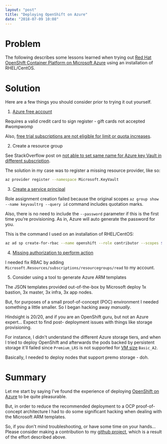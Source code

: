 ```yaml
---
layout: "post"
title: "Deploying OpenShift on Azure"
date: "2018-07-09 10:08"
---
```


# Problem

The following describes some lessons learned when trying out [Red Hat OpenShift Container Platform on Microsoft Azure](https://access.redhat.com/documentation/en-us/reference_architectures/2018/html-single/deploying_and_managing_openshift_3.9_on_azure/) using an installation of RHEL/CentOS.

# Solution

Here are a few things you should consider prior to trying it out yourself.

1. [Azure free account](https://azure.microsoft.com/en-us/free/)

  Requires a valid credit card to sign register - gift cards not accepted #wompwomp

  Also, [free trial subscriptions are not eligible for limit or quota increases](https://docs.microsoft.com/en-us/azure/azure-resource-manager/resource-manager-quota-errors).

2. Create a resource group

  See StackOverflow post on [not able to set same name for Azure key Vault in different subscription](https://stackoverflow.com/questions/37563126/not-able-to-set-same-name-for-azure-key-vault-in-different-subscription).

  The solution in my case was to register a missing resource provider, like so:

  ```sh
  az provider register --namespace Microsoft.KeyVault
  ```

3. [Create a service principal](https://docs.microsoft.com/en-us/azure/virtual-machines/linux/openshift-prerequisites#create-a-service-principal)

  Role assignment creation failed because the original scopes `az group show --name keyvaultrg --query id` command includes quotation marks.

  Also, there is no need to include the `--password` parameter if this is the first time you’re provisioning. As in, Azure will auto generate the password for you.

  This is the command I used on an installation of RHEL/CentOS:

  ```sh
  az ad sp create-for-rbac --name openshift --role contributor --scopes $(az group show --name keyvaultrg --query id | sed -e 's/\"\(.*\)\"/\1/')
  ```

4. [Missing authorization to perform action](https://blogs.msdn.microsoft.com/azure4fun/2016/10/20/common-problem-when-using-azure-resource-groups-rbac/)

  I needed fix RBAC by adding `Microsoft.Resources/subscriptions/resourcegroups/read` to my account.

5. Consider using a tool to generate Azure ARM templates

  The JSON templates provided out-of-the-box by Microsoft deploy 1x bastion, 3x master, 3x infra, 3x app nodes.

  But, for purposes of a small proof-of-concept (POC) environment I needed something a little smaller. So I began hacking away _manually_.

  Hindsight is 20/20, and if you are an OpenShift guru, but not an Azure expert... Expect to find post- deployment issues with things like storage provisioning.

  For instance, I didn't understand the different Azure storage tiers, and when I tried to deploy OpenShift and afterwards the pods backed by persistent storage it'll failed since `Premium_LRS` is not supported for [VM size](https://docs.microsoft.com/en-us/azure/virtual-machines/windows/sizes-general) `Basic_A2`.

  Basically, I needed to deploy nodes that support premo storage - doh.

# Summary

Let me start by saying I've found the experience of deploying [OpenShift on Azure](https://docs.microsoft.com/en-us/azure/virtual-machines/linux/openshift-get-started) to be quite pleasurable.

But, in order to reduce the recommended deployment to a OCP proof-of-concept architecture I had to do some significant hacking when dealing with the Microsoft ARM templates.

So, if you don't mind troubleshooting, or have some time on your hands... Please consider making a contribution to my [github project](https://github.com/ecwpz91/openshift-arm-setup), which is a result of the effort described above.
